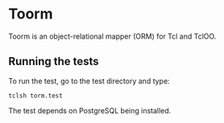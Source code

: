 # Toorm

Toorm is an object-relational mapper (ORM) for Tcl and TclOO.

## Running the tests

To run the test, go to the test directory and type:

```
tclsh torm.test
```

The test depends on PostgreSQL being installed.
